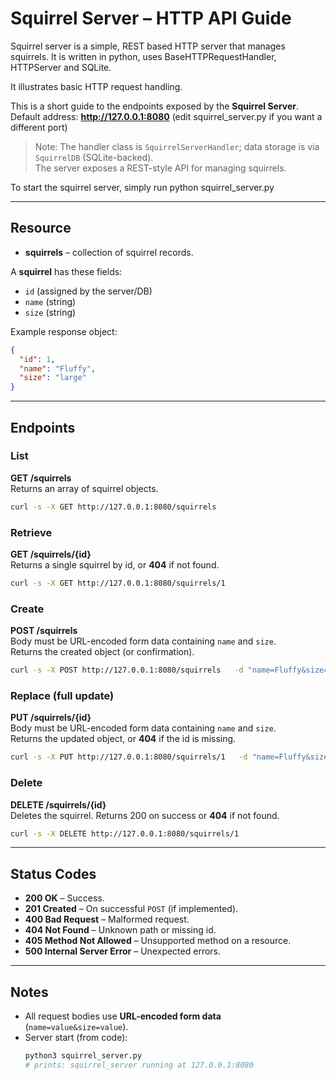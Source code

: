 # Squirrel Server – HTTP API Guide
Squirrel server is a simple, REST based HTTP server that manages squirrels. It is written
in python, uses BaseHTTPRequestHandler, HTTPServer and SQLite.

It illustrates basic HTTP request handling.


This is a short guide to the endpoints exposed by the **Squirrel Server**.  
Default address: **http://127.0.0.1:8080** (edit squirrel_server.py if you want a different port)

> Note: The handler class is `SquirrelServerHandler`; data storage is via `SquirrelDB` (SQLite-backed).  
> The server exposes a REST-style API for managing squirrels.

To start the squirrel server, simply run python squirrel_server.py


---

## Resource
- **squirrels** – collection of squirrel records.

A **squirrel** has these fields:
- `id` (assigned by the server/DB)
- `name` (string)
- `size` (string)

Example response object:
```json
{
  "id": 1,
  "name": "Fluffy",
  "size": "large"
}
```

---

## Endpoints

### List
**GET /squirrels**  
Returns an array of squirrel objects.

```bash
curl -s -X GET http://127.0.0.1:8080/squirrels
```

### Retrieve
**GET /squirrels/{id}**  
Returns a single squirrel by id, or **404** if not found.

```bash
curl -s -X GET http://127.0.0.1:8080/squirrels/1
```

### Create
**POST /squirrels**  
Body must be URL-encoded form data containing `name` and `size`.  
Returns the created object (or confirmation).

```bash
curl -s -X POST http://127.0.0.1:8080/squirrels   -d "name=Fluffy&size=large"
```

### Replace (full update)
**PUT /squirrels/{id}**  
Body must be URL-encoded form data containing `name` and `size`.  
Returns the updated object, or **404** if the id is missing.

```bash
curl -s -X PUT http://127.0.0.1:8080/squirrels/1   -d "name=Fluffy&size=small"
```

### Delete
**DELETE /squirrels/{id}**  
Deletes the squirrel. Returns 200 on success or **404** if not found.

```bash
curl -s -X DELETE http://127.0.0.1:8080/squirrels/1
```

---

## Status Codes
- **200 OK** – Success.
- **201 Created** – On successful `POST` (if implemented).
- **400 Bad Request** – Malformed request.
- **404 Not Found** – Unknown path or missing id.
- **405 Method Not Allowed** – Unsupported method on a resource.
- **500 Internal Server Error** – Unexpected errors.

---

## Notes
- All request bodies use **URL-encoded form data** (`name=value&size=value`).  
- Server start (from code):
  ```bash
  python3 squirrel_server.py
  # prints: squirrel_server running at 127.0.0.1:8080
  ```

